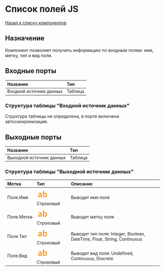 # Список полей JS

[Назад к списку компонентов](../README.md)

## Назначение

Компонент позволяет получить информацию по входным полям: имя, метку, тип и вид поля.

## Входные порты

| Название                 | Тип        |
|:-------------------------|:-----------|
| Входной источник данных  | Таблица    |

### Структура таблицы "Входной источник данных"

Структура таблицы не определена, в порте включена автосинхронизация.

## Выходные порты

| Название                  | Тип        |
|:--------------------------|:-----------|
| Выходной источник данных  | Таблица    |

### Структура таблицы "Выходной источник данных"

| Метка           | Тип                                | Описание                                                               |
|:----------------|:-----------------------------------|:-----------------------------------------------------------------------|
| Поле.Имя        | ![](./img/string.svg) Строковый    | Выводит имя поля                                                       |
| Поле.Метка      | ![](./img/string.svg) Строковый    | Выводит метку поля                                                     |
| Поле.Тип        | ![](./img/string.svg) Строковый    | Выводит тип поля: Integer, Boolean, DateTime, Float, String, Continuous|
| Поле.Вид        | ![](./img/string.svg) Строковый    | Выводит вид поля: Undefined, Continuous, Discrete                      |

